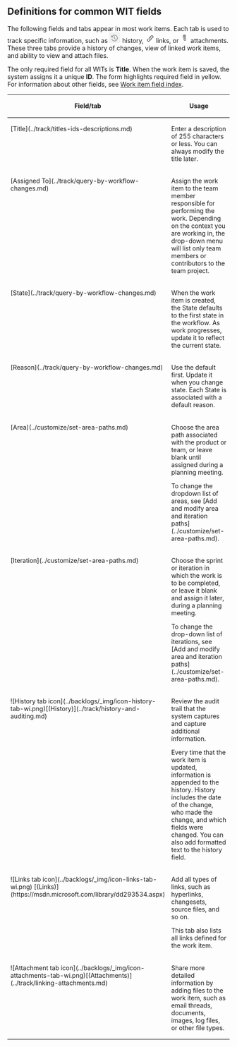 

<a id="definitions-in-common"></a>

## Definitions for common WIT fields  

The following fields and tabs appear in most work items. Each tab is used to track specific information, such as ![History tab icon](../backlogs/_img/icon-history-tab-wi.png) history, ![Links tab icon](../backlogs/_img/icon-links-tab-wi.png) links, or ![Attachment tab icon](../backlogs/_img/icon-attachments-tab-wi.png) attachments. These three tabs provide a history of changes, view of linked work items, and ability to view and attach files.  

The only required field for all WITs is **Title**. When the work item is saved, the system assigns it a unique **ID**. The form highlights required field in yellow. For information about other fields, see [Work item field index](../guidance/work-item-field.md).   

<table><thead>
<tr><th><p>Field/tab</p></th><th><p>Usage</p></th></tr></thead>
<tbody valign="top">
<tr>
	<td width="18%"><p>[Title](../track/titles-ids-descriptions.md) </p></td>
	<td><p>Enter a description of 255 characters or less. You can always modify the title later.</p></td></tr>
<tr>
	<td><p>[Assigned To](../track/query-by-workflow-changes.md)</p></td>
	<td><p>Assign the work item to the team member responsible for performing the work. Depending on the context you are working in, the drop-down menu will list only team members or contributors to the team project.</p></td></tr>
<tr>
	<td><p>[State](../track/query-by-workflow-changes.md)</p></td>
	<td><p>When the work item is created, the State defaults to the first state in the workflow. As work progresses, update it to reflect the current state.</p></td></tr>
<tr>
	<td><p>[Reason](../track/query-by-workflow-changes.md)</p></td>
	<td><p>Use the default first. Update it when you change state. Each State is associated with a default reason.</p></td></tr>
<tr>
	<td><p>[Area](../customize/set-area-paths.md)</p></td>
	<td><p>Choose the area path associated with the product or team, or leave blank until assigned during a planning meeting.</p><p>To change the dropdown list of areas, see [Add and modify area and iteration paths](../customize/set-area-paths.md).</p></td>
</tr>
<tr>
	<td><p>[Iteration](../customize/set-area-paths.md)</p></td>
	<td><p>Choose the sprint or iteration in which the work is to be completed, or leave it blank and assign it later, during a planning meeting.</p><p>To change the drop-down list of iterations, see [Add and modify area and iteration paths](../customize/set-area-paths.md).</p></td>
</tr>
<tr>
	<td><p>![History tab icon](../backlogs/_img/icon-history-tab-wi.png)[(History)](../track/history-and-auditing.md)</p></td>
	<td><p>Review the audit trail that the system captures and capture additional information.</p><p>Every time that the work item is updated, information is appended to the history. History includes the date of the change, who made the change, and which fields were changed. You can also add formatted text to the history field.</p></td></tr>
<tr>
	<td><p>![Links tab icon](../backlogs/_img/icon-links-tab-wi.png) [(Links)](https://msdn.microsoft.com/library/dd293534.aspx)</p></td>
	<td><p>Add all types of links, such as hyperlinks, changesets, source files, and so on.</p><p>This tab also lists all links defined for the work item.</p></td></tr>
<tr>
	<td><p>![Attachment tab icon](../backlogs/_img/icon-attachments-tab-wi.png)[(Attachments)](../track/linking-attachments.md) </p></td>
	<td><p>Share more detailed information by adding files to the work item, such as email threads, documents, images, log files, or other file types.</p></td></tr>
</tbody>
</table>




